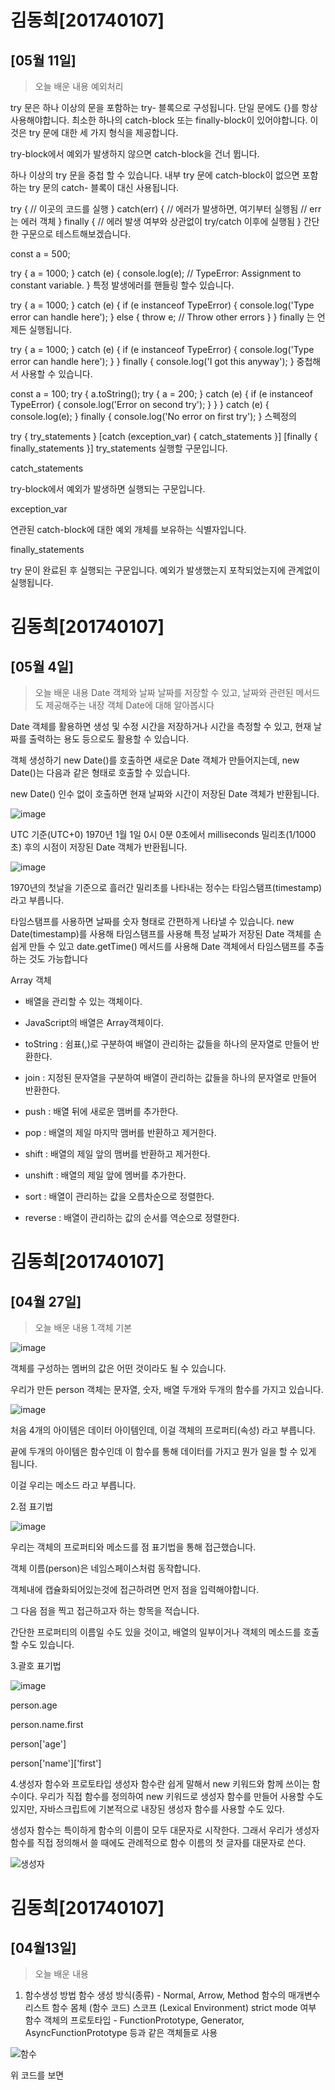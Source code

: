 # 김동희[201740107]
## [05월 11일]
>오늘 배운 내용
예외처리

try 문은 하나 이상의 문을 포함하는 try- 블록으로 구성됩니다. 단일 문에도 {}를 항상 사용해야합니다. 최소한 하나의 catch-block 또는 finally-block이 있어야합니다. 이것은 try 문에 대한 세 가지 형식을 제공합니다.

try-block에서 예외가 발생하지 않으면 catch-block을 건너 뜁니다.

하나 이상의 try 문을 중첩 할 수 있습니다. 내부 try 문에 catch-block이 없으면 포함하는 try 문의 catch- 블록이 대신 사용됩니다.

try {
  // 이곳의 코드를 실행
} catch(err) {
  // 에러가 발생하면, 여기부터 실행됨
  // err는 에러 객체
} finally {
  // 에러 발생 여부와 상관없이 try/catch 이후에 실행됨
}
간단한 구문으로 테스트해보겠습니다.

const a = 500;
 
try {
  a = 1000;
} catch (e) {
  console.log(e); // TypeError: Assignment to constant variable.
}
특정 발생에러를 핸들링 할수 있습니다.

try {
  a = 1000;
} catch (e) {
  if (e instanceof TypeError) {
    console.log('Type error can handle here');
  } else {
    throw e; // Throw other errors
  }
}
finally 는 언제든 실행됩니다.

try {
  a = 1000;
} catch (e) {
  if (e instanceof TypeError) {
    console.log('Type error can handle here');
  }
} finally {
  console.log('I got this anyway');
}
중첩해서 사용할 수 있습니다.

const a = 100;
try {
  a.toString();
  try {
    a = 200;
  } catch (e) {
    if (e instanceof TypeError) {
      console.log('Error on second try');
    }
  }
} catch (e) {
  console.log(e);
} finally {
  console.log('No error on first try');
}
스펙정의

try {
  try_statements
}
[catch (exception_var) {
  catch_statements
}]
[finally {
  finally_statements
}]
try_statements
실행할 구문입니다.

catch_statements

try-block에서 예외가 발생하면 실행되는 구문입니다.

exception_var

연관된 catch-block에 대한 예외 개체를 보유하는 식별자입니다.

finally_statements

try 문이 완료된 후 실행되는 구문입니다. 예외가 발생했는지 포착되었는지에 관계없이 실행됩니다.

# 김동희[201740107]
## [05월 4일]
>오늘 배운 내용
Date 객체와 날짜
날짜를 저장할 수 있고, 날짜와 관련된 메서드도 제공해주는 내장 객체 Date에 대해 알아봅시다

Date 객체를 활용하면 생성 및 수정 시간을 저장하거나 시간을 측정할 수 있고, 현재 날짜를 출력하는 용도 등으로도 활용할 수 있습니다.

객체 생성하기
new Date()를 호출하면 새로운 Date 객체가 만들어지는데, new Date()는 다음과 같은 형태로 호출할 수 있습니다.

new Date()
인수 없이 호출하면 현재 날짜와 시간이 저장된 Date 객체가 반환됩니다.

![image](https://user-images.githubusercontent.com/79896108/117543135-80d43900-b056-11eb-8da1-c738ce6f7a55.png)

UTC 기준(UTC+0) 1970년 1월 1일 0시 0분 0초에서 milliseconds 밀리초(1/1000 초) 후의 시점이 저장된 Date 객체가 반환됩니다.

![image](https://user-images.githubusercontent.com/79896108/117543150-9184af00-b056-11eb-9c86-dddafd5d17e7.png)

1970년의 첫날을 기준으로 흘러간 밀리초를 나타내는 정수는 타임스탬프(timestamp) 라고 부릅니다.

타임스탬프를 사용하면 날짜를 숫자 형태로 간편하게 나타낼 수 있습니다. new Date(timestamp)를 사용해 타임스탬프를 사용해 특정 날짜가 저장된 Date 객체를 손쉽게 만들 수 있고 date.getTime() 메서드를 사용해 Date 객체에서 타임스탬프를 추출하는 것도 가능합니다

Array 객체

- 배열을 관리할 수 있는 객체이다.

- JavaScript의 배열은 Array객체이다.

- toString : 쉼표(,)로 구분하여 배열이 관리하는 값들을 하나의 문자열로 만들어 반환한다.

- join : 지정된 문자열을 구분하여 배열이 관리하는 값들을 하나의 문자열로 만들어 반환한다.

- push : 배열 뒤에 새로운 맴버를 추가한다.

- pop : 배열의 제일 마지막 맴버를 반환하고 제거한다.

- shift : 배열의 제일 앞의 맴버를 반환하고 제거한다.

- unshift : 배열의 제일 앞에 멤버를 추가한다.

- sort : 배열이 관리하는 값을 오름차순으로 정렬한다.

- reverse : 배열이 관리하는 값의 순서를 역순으로 정렬한다.

<script>
	var array1 = [10, 20, 30, 40, 50];

	//쉼표로 구분된 배열보여준다
	var a1 = array1.toString(); 
	document.write("a1 : " + a1 + "<br/>");

	//()안에 구분되는 문자
	var a2 = array1.join("_")
	document.write("a2 : " + a2 + "<br/>");


	//배열을 늘리거나 줄이는 것이 가능
	var a3 = [];
	document.write("a3.length : " + a3.length + "<br/>");
	document.write("a3 : " + a3 + "<br/>");

	a3[0] = 10;
	a3[1] = 20;
	document.write("a3.length : " + a3.length + "<br/>");
	document.write("a3 : " + a3 + "<br/>");
	
	//뒤에 추가
	a3.push(30);
	a3.push(40);
	a3.push(50, 60, 70, 80, 90, 100);
	document.write("a3.length : " + a3.length + "<br/>");
	document.write("a3 : " + a3 + "<br/>");

	//마지막 꺼 반환과 제거
	var a4 = a3.pop();
	document.write("a4.length : " + a4.length + "<br/>");
	document.write("a4 : " + a4 + "<br/>");
	document.write("a3 : " + a3 + "<br/>");

	//처음 꺼 반환과 제거
	var a5 = a3.shift();
	document.write("a3.length : " + a3.length + "<br/>");
	document.write("a5 : " + a5 + "<br/>");
	document.write("a3 : " + a3 + "<br/>");	

	//앞에 추가
	a3.unshift(10);
	document.write("a3.length : " + a3.length + "<br/>");
	document.write("a3 : " + a3 + "<br/>");

	
	var array3 = [50,30,10,20,40,30,80,90];
	var array4 = ["다","바", "가", "나", "사", "바"];

	//순서대로 정렬
	array3.sort();
	array4.sort();
	document.write("array3 : " + array3 + "<br/>");
	document.write("array4 : " + array4 + "<br/>");	

	//순서 뒤집어서 정렬
	array3.reverse();
	array4.reverse();
	document.write("array3 : " + array3 + "<br/>");
	document.write("array4 : " + array4 + "<br/>");	

</script>

# 김동희[201740107]
## [04월 27일]
>오늘 배운 내용
1.객체 기본

![image](https://user-images.githubusercontent.com/79896108/116817293-89cd9200-aba0-11eb-8eb8-e33216b38975.png)

객체를 구성하는 멤버의 값은 어떤 것이라도 될 수 있습니다. 

우리가 만든 person 객체는 문자열, 숫자, 배열 두개와 두개의 함수를 가지고 있습니다.

![image](https://user-images.githubusercontent.com/79896108/116817309-a5d13380-aba0-11eb-9bd8-33c90932a9e9.png)

처음 4개의 아이템은 데이터 아이템인데, 이걸 객체의 프로퍼티(속성) 라고 부릅니다. 

끝에 두개의 아이템은 함수인데 이 함수를 통해 데이터를 가지고 뭔가 일을 할 수 있게 됩니다. 

이걸 우리는 메소드 라고 부릅니다.

2.점 표기법

![image](https://user-images.githubusercontent.com/79896108/116817326-c0a3a800-aba0-11eb-8fe5-a5f04c1888fb.png)

우리는 객체의 프로퍼티와 메소드를 점 표기법을 통해 접근했습니다. 

객체 이름(person)은 네임스페이스처럼 동작합니다. 

객체내에 캡슐화되어있는것에 접근하려면 먼저 점을 입력해야합니다. 

그 다음 점을 찍고 접근하고자 하는 항목을 적습니다. 

간단한 프로퍼티의 이름일 수도 있을 것이고, 배열의 일부이거나 객체의 메소드를 호출할 수도 있습니다.

3.괄호 표기법

![image](https://user-images.githubusercontent.com/79896108/116817343-d1541e00-aba0-11eb-844d-e65bd4a3beb3.png)

person.age

person.name.first

person['age']

person['name']['first']

4.생성자 함수와 프로토타입
생성자 함수란 쉽게 말해서 new 키워드와 함께 쓰이는 함수이다. 우리가 직접 함수를 정의하여 new 키워드로 생성자 함수를 만들어 사용할 수도 있지만, 자바스크립트에 기본적으로 내장된 생성자 함수를 사용할 수도 있다.

생성자 함수는 특이하게 함수의 이름이 모두 대문자로 시작한다. 그래서 우리가 생성자 함수를 직접 정의해서 쓸 때에도 관례적으로 함수 이름의 첫 글자를 대문자로 쓴다.

![생성자](https://user-images.githubusercontent.com/79896108/116817412-2d1ea700-aba1-11eb-9921-c48b2f192ed2.PNG)


# 김동희[201740107]
## [04월13일]
>오늘 배운 내용

1. 함수생성 방법
함수 생성 방식(종류) - Normal, Arrow, Method
함수의 매개변수 리스트
함수 몸체 (함수 코드)
스코프 (Lexical Environment)
strict mode 여부
함수 객체의 프로토타입 - FunctionPrototype, Generator, AsyncFunctionPrototype 등과 같은 객체들로 사용

![함수](https://user-images.githubusercontent.com/79896108/115020044-f5530680-9ef4-11eb-842c-ddd1e061407c.PNG)


위 코드를 보면 <script>에서 function을 이용하여 showDialog라는 함수를 만들었다.

showDialog의 용도는 텍스트가 있는 대화상자를 출력할 때 사용할 것이다.

그리고 <body>를 보면 button을 만들고, onclick을 통해 클릭시 showDialog()함수를 호출하여 실행하게끔

만들었다.

즉, 미리 내가 사용할 재료를 만들어놓고 필요한 상황이 생기면 때에 맞게 재료를 사용하면 된다.
function 자체는 사실 어려운 내용이 아니다.

그 안에 어떤 문장, 명령이 들어가느냐가 더 중요하지 function은 말 그대로 함수를 만들어주는 역할만 하기 때문에
어려운 내용이 아니다!!

하지만, 자바스크립트를 이용하여 프로그래밍을 하다보면 function 또한 상당히 중요한 역할을 할 것이 뻔하기에 사용법은 꼭 숙지하도록 하자.

물론 뒤로 갈수록 function에 대한 존재감은 더 커질 것이라고 감히 예상해본다...

# 김동희[201740107]
## [04월06일]
>오늘 배운 내용

1. for문을 사용한 *찍기


 첫번째 별을 찍을때 i 도 0이고 j 도 0인 상태에서, 0<=0 을 만나면 아직 i 하고 j 가 같기때문에 조건을 한번 실행하게됩니다.

그러고 j++ 가 되고, 다시 비교를하려는데 i=0; j=1 이니까 조건식에서 1<=0 이됩니다

0은 1보다 작기때문에 두번째 for문을 빠져나게가되고, 첫번째 for문에서 줄바꿈을 해준다음, i++ 가 되는겁니다.

이게 반복되면 아래와 같은 결과가 나옵니다.

대부분 for문과 while문을 많이 쓰게 되는데 특히 for문을 가장 많이 사용하게 됩니다. 그 이유는 for문이 while문 보다 좀 더 가독성이 좋고 사용하기도 가장 편하기때문입니다.

2. push,pop,shit

push 는 배열의 끝에 원하는 값을 추가해주는 함수.

pop은 배열의 마지막 주소에 있는 값을 제거해주는 함수.

shift는 배열의 주소에 있는 값을 제거한 후에 반환해주는 함수.

push 와 pop를 이용하면 stack으로 이용할 수 있다.

push 와 shift를 이용하면 queue로 이용할 수 있다.

3. splice

console.log("\n splice");

foo = ["a","b","c","d","e"];

bar = foo.splice(1,3);

console.log(foo);

console.log(bar);

foo의 index 1에서 3개를 잘라서 bar에 저장

결과값:b,c,d

# 김동희[201740107]
## [03월 30일]
>오늘 배운 내용

switch 부분을 사용하여 내가 입력하는 값을 설정한 후, 결과값이 원하는 값이 출력
case 문 특정한 상황의 경우
break 문이 없더라면 멈추지않고 모두 실행

삼항 연산자
숫자의 부호를 비교해서 0보다 큰지 아닌지 판별
// 변수를 선언 후 조건을 구분한다.
삼항 연산자를 활용한 변수 초기화
변수가 undefined일때만 초기화

. 짧은 초기화 조건문

ll 연산자를 불이 아닌 자료에 사용할 경우

A ll B 에서 A가 참이라면 A로 대치

A ll B 에서 A가 거짓라면 B로 대치

예제 
//변수 선언
let text;
//짧은 초기화 조건문1

text = text ll "초기화 합니다_1"

console.log(text);

//짧은 초기화 조건문2

text = text ll "초기화합니다_2"

console.log(text);

![반복](https://user-images.githubusercontent.com/79896108/113471008-7ee5eb80-9494-11eb-82e3-c1844bc96452.PNG)

![반복2](https://user-images.githubusercontent.com/79896108/113471022-8e653480-9494-11eb-8654-12b3ff53928e.PNG)


# 김동희[201740107]
## [03월23일]
>오늘 배운 내용 <br/>

let date = new Date();
h = date.getHours();

console.log(h < 3 ll h > 8);
console.log(h >= 3 && h<= 8);

let type = typeof(date.getHours());
console.log(type);

const con1 = "상수선언";
console.log(con1);

# 김동희[201740107]
## [03월16일]
> 오늘 배운 내용 요약
> 여러줄 요약
> 3번

배운내용


![반복2](https://user-images.githubusercontent.com/79896108/113471015-860cf980-9494-11eb-80ae-69bdd400e5c7.PNG)
